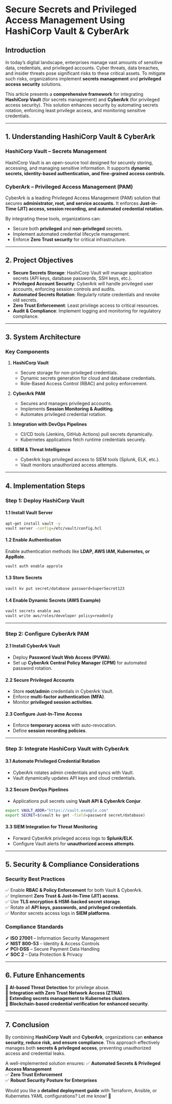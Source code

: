 # Secure Secrets and Privileged Access Management Using HashiCorp Vault & CyberArk

## Introduction

In today’s digital landscape, enterprises manage vast amounts of sensitive data, credentials, and privileged accounts. Cyber threats, data breaches, and insider threats pose significant risks to these critical assets. To mitigate such risks, organizations implement **secrets management** and **privileged access security** solutions.

This article presents a **comprehensive framework** for integrating **HashiCorp Vault** (for secrets management) and **CyberArk** (for privileged access security). This solution enhances security by automating secrets rotation, enforcing least privilege access, and monitoring sensitive credentials.

---

## **1. Understanding HashiCorp Vault & CyberArk**

### **HashiCorp Vault** – Secrets Management

HashiCorp Vault is an open-source tool designed for securely storing, accessing, and managing sensitive information. It supports **dynamic secrets, identity-based authentication, and fine-grained access controls.**

### **CyberArk** – Privileged Access Management (PAM)

CyberArk is a leading Privileged Access Management (PAM) solution that secures **administrator, root, and service accounts.** It enforces **Just-in-Time (JIT) access, session recording, and automated credential rotation.**

By integrating these tools, organizations can:

- Secure both **privileged** and **non-privileged** secrets.
- Implement automated credential lifecycle management.
- Enforce **Zero Trust security** for critical infrastructure.

---

## **2. Project Objectives**

- **Secure Secrets Storage**: HashiCorp Vault will manage application secrets (API keys, database passwords, SSH keys, etc.).
- **Privileged Account Security**: CyberArk will handle privileged user accounts, enforcing session controls and audits.
- **Automated Secrets Rotation**: Regularly rotate credentials and revoke old secrets.
- **Zero Trust Enforcement**: Least privilege access to critical resources.
- **Audit & Compliance**: Implement logging and monitoring for regulatory compliance.

---

## **3. System Architecture**

### **Key Components**

1. **HashiCorp Vault**

   - Secure storage for non-privileged credentials.
   - Dynamic secrets generation for cloud and database credentials.
   - Role-Based Access Control (RBAC) and policy enforcement.

2. **CyberArk PAM**

   - Secures and manages privileged accounts.
   - Implements **Session Monitoring & Auditing**.
   - Automates privileged credential rotation.

3. **Integration with DevOps Pipelines**

   - CI/CD tools (Jenkins, GitHub Actions) pull secrets dynamically.
   - Kubernetes applications fetch runtime credentials securely.

4. **SIEM & Threat Intelligence**

   - CyberArk logs privileged access to SIEM tools (Splunk, ELK, etc.).
   - Vault monitors unauthorized access attempts.

---

## **4. Implementation Steps**

### **Step 1: Deploy HashiCorp Vault**

#### **1.1 Install Vault Server**

```bash
apt-get install vault -y
vault server -config=/etc/vault/config.hcl
```

#### **1.2 Enable Authentication**

Enable authentication methods like **LDAP, AWS IAM, Kubernetes, or AppRole**.

```bash
vault auth enable approle
```

#### **1.3 Store Secrets**

```bash
vault kv put secret/database password=SuperSecret123
```

#### **1.4 Enable Dynamic Secrets (AWS Example)**

```bash
vault secrets enable aws
vault write aws/roles/developer policy=readonly
```

---

### **Step 2: Configure CyberArk PAM**

#### **2.1 Install CyberArk Vault**

- Deploy **Password Vault Web Access (PVWA)**.
- Set up **CyberArk Central Policy Manager (CPM)** for automated password rotation.

#### **2.2 Secure Privileged Accounts**

- Store **root/admin** credentials in CyberArk Vault.
- Enforce **multi-factor authentication (MFA)**.
- Monitor **privileged session activities**.

#### **2.3 Configure Just-In-Time Access**

- Enforce **temporary access** with auto-revocation.
- Define **session recording policies**.

---

### **Step 3: Integrate HashiCorp Vault with CyberArk**

#### **3.1 Automate Privileged Credential Rotation**

- CyberArk rotates admin credentials and syncs with Vault.
- Vault dynamically updates API keys and cloud credentials.

#### **3.2 Secure DevOps Pipelines**

- Applications pull secrets using **Vault API & CyberArk Conjur**.

```bash
export VAULT_ADDR="https://vault.example.com"
export SECRET=$(vault kv get -field=password secret/database)
```

#### **3.3 SIEM Integration for Threat Monitoring**

- Forward CyberArk privileged access logs to **Splunk/ELK**.
- Configure Vault alerts for **unauthorized access attempts**.

---

## **5. Security & Compliance Considerations**

### **Security Best Practices**

✅ Enable **RBAC & Policy Enforcement** for both Vault & CyberArk.\
✅ Implement **Zero Trust & Just-In-Time (JIT) access**.\
✅ Use **TLS encryption & HSM-backed secret storage**.\
✅ Rotate all **API keys, passwords, and privileged credentials**.\
✅ Monitor secrets access logs in **SIEM platforms**.

### **Compliance Standards**

✔ **ISO 27001** – Information Security Management\
✔ **NIST 800-53** – Identity & Access Controls\
✔ **PCI-DSS** – Secure Payment Data Handling\
✔ **SOC 2** – Data Protection & Privacy

---

## **6. Future Enhancements**

🔹 **AI-based Threat Detection** for privilege abuse.\
🔹 **Integration with Zero Trust Network Access (ZTNA)**.\
🔹 **Extending secrets management to Kubernetes clusters**.\
🔹 **Blockchain-based credential verification for enhanced security**.

---

## **7. Conclusion**

By combining **HashiCorp Vault** and **CyberArk**, organizations can **enhance security, reduce risk, and ensure compliance**. This approach effectively manages both **secrets & privileged access**, preventing unauthorized access and credential leaks.

A well-implemented solution ensures:
✅ **Automated Secrets & Privileged Access Management**\
✅ **Zero Trust Enforcement**\
✅ **Robust Security Posture for Enterprises**

Would you like a **detailed deployment guide** with Terraform, Ansible, or Kubernetes YAML configurations? Let me know! 🚀

